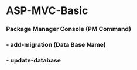 # ASP-MVC-Basic

### Package Manager Console (PM Command)
### - add-migration (Data Base Name)
### - update-database
